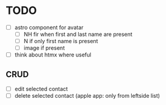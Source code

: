 # TODO

- [ ] astro component for avatar
  - [ ] NH fir when first and last name are present
  - [ ] N if only first name is present
  - [ ] image if present
- [ ] think about htmx where useful

## CRUD

- [ ] edit selected contact
- [ ] delete selected contact (apple app: only from leftside list)
